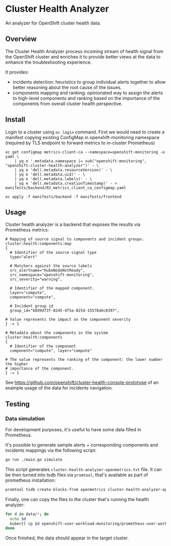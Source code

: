 # Cluster Health Analyzer

An analyzer for OpenShift cluster health data.

## Overview

The Cluster Health Analyzer process incoming stream of health signal from
the OpenShift cluster and enriches it to provide better views at the data
to enhance the troubleshooting experience.

It provides:

- incidents detection: heuristics to group individual alerts together to allow
better reasoning about the root cause of the issues.
- components mapping and ranking: opinionated way to assign the alerts to high-level
components and ranking based on the importance of the components from overall cluster
health perspective.

## Install

Login to a cluster using `oc login` command. First we would need to create a manifest copying existing 
ConfigMap in openshift-monitoring namespace (required by TLS endpoint to forward metrics to in-cluster Prometheus)

```
oc get configmap metrics-client-ca --namespace=openshift-monitoring -o yaml \
	| yq e '.metadata.namespace |= sub("openshift-monitoring", "openshift-cluster-health-analyzer")' - \
	| yq e 'del(.metadata.resourceVersion)' - \
	| yq e 'del(.metadata.uid)' - \
	| yq e 'del(.metadata.labels)' - \
	| yq e 'del(.metadata.creationTimestamp)' - > manifests/backend/02_metrics_client_ca_configmap.yaml

oc apply -f manifests/backend -f manifests/frontend
```

## Usage

Cluster health analyzer is a backend that exposes the results via Prometheus
metrics:

```
# Mapping of source signal to components and incident groups.
cluster:health:components:map
{
  # Identifier of the source signal type
  type="alert"

  # Matchers against the source labels
  src_alertname="KubeNodeNotReady",
  src_namespace="openshift-monitoring",
  src_severity="warning",

  # Identifier of the mapped component.
  layer="compute",
  component="compute",

  # Incident group id
  group_id="b8d9df3f-8245-4f5a-825d-15578a6c8397",

# Value represents the impact on the component severity
} -> 1
```

```
# Metadata about the components in the system
cluster:health:components
{
  # Identifier of the component
  component="compute", layer="compute"

# The value represents the ranking of the component: the lower number the higher
# importance of the component.
} -> 1
```

See https://github.com/openshift/cluster-health-console-prototype of an example
usage of the data for incidents navigation.

## Testing

### Data simulation

For development purposes, it's useful to have some data filled in Prometheus.

It's possible to generate sample alerts + corresponding components and incidents
mappings via the following script:

``` sh
go run ./main.go simulate
```

This script generates `cluster-health-analyzer-openmetrics.txt` file. It can be
then turned into tsdb files via `promtool`, that's available as part of prometheus
installation:

``` sh
promtool tsdb create-blocks-from openmetrics cluster-health-analyzer-openmetrics.txt
```

Finally, one can copy the files to the cluster that's running the health analyzer:

``` sh
for d in data/*; do
  echo $d
  kubectl cp $d openshift-user-workload-monitoring/prometheus-user-workload-0:/prometheus -c prometheus
done
```

Once finished, the data should appear in the target cluster.
